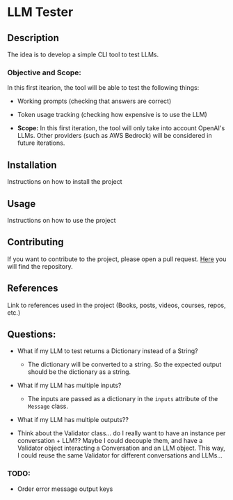 # LLM Tester

## Description
The idea is to develop a simple CLI tool to test LLMs.
### Objective and Scope:
In this first itearion, the tool will be able to test the following things:
- Working prompts (checking that answers are correct)
- Token usage tracking (checking how expensive is to use the LLM)

- **Scope:** In this first iteration, the tool will only take into account OpenAI's LLMs. Other providers (such as AWS Bedrock) will be considered in future iterations.

## Installation
Instructions on how to install the project

## Usage
Instructions on how to use the project

## Contributing
If you want to contribute to the project, please open a pull request.
[Here](https://github.com/thisisqubika/data-studio-llm-tester) you will find the repository.

## References
Link to references used in the project (Books, posts, videos, courses, repos, etc.)


## Questions:
- What if my LLM to test returns a Dictionary instead of a String?
    - The dictionary will be converted to a string. So the expected output should be the dictionary as a string.

- What if my LLM has multiple inputs?
    - The inputs are passed as a dictionary in the `inputs` attribute of the `Message` class.

- What if my LLM has multiple outputs??
- Think about the Validator class... do I really want to have an instance per conversation + LLM?? Maybe I could decouple them, and have a Validator object interacting a Conversation and an LLM object. This way, I could reuse the same Validator for different conversations and LLMs...

### TODO:
- Order error message output keys
